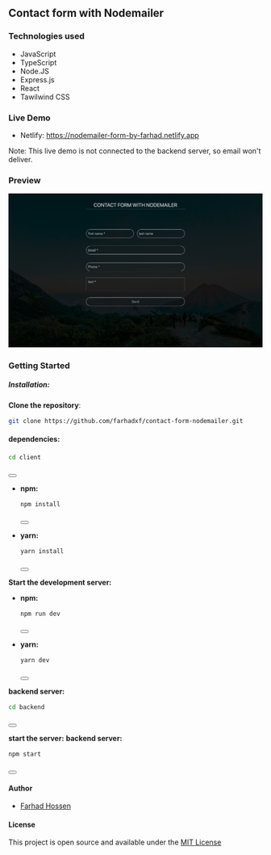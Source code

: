## Contact form with Nodemailer

### Technologies used

- JavaScript
- TypeScript
- Node.JS
- Express.js
- React
- Tawilwind CSS

### Live Demo

- Netlify: https://nodemailer-form-by-farhad.netlify.app
<p>Note: This live demo is not connected to the backend server, so email won't deliver.</p>


### Preview
![preview](preview.png)

### Getting Started

##### Installation:

**Clone the repository**:

```bash
git clone https://github.com/farhadxf/contact-form-nodemailer.git

```

#### dependencies:

```bash
cd client
```

<button onclick="navigator.clipboard.writeText('cd client')"></button>

- **npm:**

  ```bash
  npm install
  ```

  <button onclick="navigator.clipboard.writeText('npm install')"></button>

- **yarn:**
  ```bash
  yarn install
  ```
  <button onclick="navigator.clipboard.writeText('yarn install')"></button>

**Start the development server:**

- **npm:**

  ```bash
  npm run dev
  ```

  <button onclick="navigator.clipboard.writeText('npm run dev')"></button>

- **yarn:**
  ```bash
  yarn dev
  ```
  <button onclick="navigator.clipboard.writeText('yarn dev')"></button>

**backend server:**

```bash
cd backend
```

<button onclick="navigator.clipboard.writeText('cd backend')"></button>

**start the server:**
**backend server:**

```bash
npm start
```

<button onclick="navigator.clipboard.writeText('npm start')"></button>

#### Author

- [Farhad Hossen](https://farhadx.com)

#### License

This project is open source and available under the [MIT License](LICENSE)
